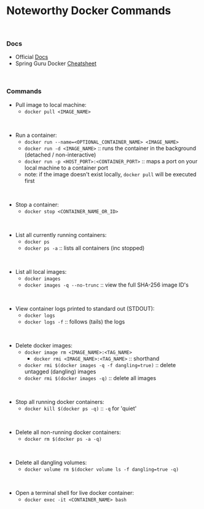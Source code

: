 # Noteworthy Docker Commands

<br>

### Docs
* Official [Docs](https://docs.docker.com/)
* Spring Guru Docker [Cheatsheet](
https://springframework.guru/docker-cheat-sheet-for-spring-devlopers/)

<br>

### Commands
* Pull image to local machine:
    * `docker pull <IMAGE_NAME>`

<br>

* Run a container:
    * `docker run --name=<OPTIONAL_CONTAINER_NAME> <IMAGE_NAME>`
    * `docker run -d <IMAGE_NAME>` :: runs the container in the background (detached / non-interactive)
    * `docker run -p <HOST_PORT>:<CONTAINER_PORT>` :: maps a port on your local machine to a container port
    * note: if the image doesn't exist locally, `docker pull` will be executed first

<br>

* Stop a container:
    * `docker stop <CONTAINER_NAME_OR_ID>`

<br>

* List all currently running containers:
    * `docker ps`
    * `docker ps -a` :: lists all containers (inc stopped)

<br>

* List all local images:
    * `docker images`
    * `docker images -q --no-trunc` :: view the full SHA-256 image ID's

<br>

* View container logs printed to standard out (STDOUT):
    * `docker logs`
    * `docker logs -f` :: follows (tails) the logs

<br>

* Delete docker images:
    * `docker image rm <IMAGE_NAME>:<TAG_NAME>`
        * `docker rmi <IMAGE_NAME>:<TAG_NAME>` :: shorthand
    * `docker rmi $(docker images -q -f dangling=true)` :: delete untagged (dangling) images
    * `docker rmi $(docker images -q)` :: delete all images

<br>

* Stop all running docker containers:
    * `docker kill $(docker ps -q)` :: `-q` for 'quiet'

<br>

* Delete all non-running docker containers:
    * `docker rm $(docker ps -a -q)`

<br>

* Delete all dangling volumes:
    * `docker volume rm $(docker volume ls -f dangling=true -q)`

<br>

* Open a terminal shell for live docker container:
    * `docker exec -it <CONTAINER_NAME> bash`